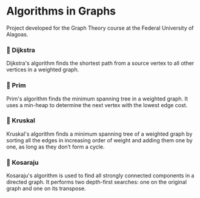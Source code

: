 # Algorithms in Graphs  
Project developed for the Graph Theory course at the Federal University of Alagoas.

### 🧠 Dijkstra  
Dijkstra's algorithm finds the shortest path from a source vertex to all other vertices in a weighted graph.

### 🌲 Prim  
Prim's algorithm finds the minimum spanning tree in a weighted graph. It uses a min-heap to determine the next vertex with the lowest edge cost.

### 🔗 Kruskal  
Kruskal's algorithm finds a minimum spanning tree of a weighted graph by sorting all the edges in increasing order of weight and adding them one by one, as long as they don’t form a cycle.

### 🔁 Kosaraju  
Kosaraju's algorithm is used to find all strongly connected components in a directed graph. It performs two depth-first searches: one on the original graph and one on its transpose.
